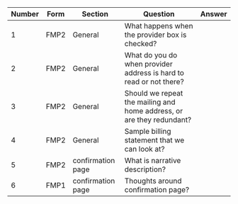 |Number|Form|Section|Question|Answer|
|---|---|---|---|---|
|1|FMP2|General|What happens when the provider box is checked?|
|2|FMP2|General|What do you do when provider address is hard to read or not there?||
|3|FMP2|General|Should we repeat the mailing and home address, or are they redundant?||
|4|FMP2|General|Sample billing statement that we can look at?||
|5|FMP2|confirmation page|What is narrative description?||
|6|FMP1|confirmation page|Thoughts around confirmation page?||

